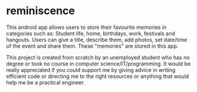 # reminiscence
This android app allows users to store their favourite memories in categories such as: Student life, home, birthdays, work, festivals and hangouts. Users can give a title, describe them, add photos, set date/time of the event and share them. These "memories" are stored in this app.

This project is created from scratch by an unemployed student who has no degree or took no course in computer science/IT/programming. It would be really appreciated
if you could support me by giving advice in writing efficient code or directing me to the right resources or anything that would help me be a practical engineer.
